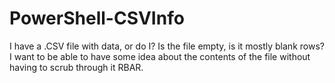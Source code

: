 # PowerShell-CSVInfo
I have a .CSV file with data, or do I?  Is the file empty, is it mostly blank rows?  I want to be able to have some idea about the contents of the file without having to scrub through it RBAR.

